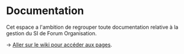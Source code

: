 # Documentation

Cet espace a l'ambition de regrouper toute documentation relative à la gestion du SI de Forum Organisation.

-> [Aller sur le wiki pour accéder aux pages](https://github.com/ForumOrganisation/documentation/wiki).
